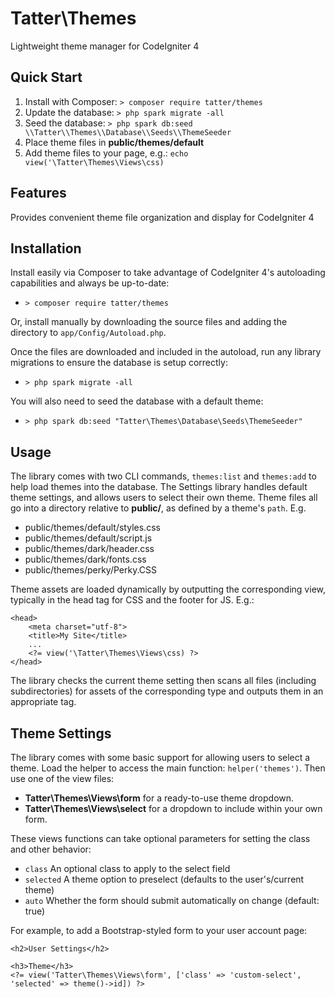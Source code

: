 # Tatter\Themes
Lightweight theme manager for CodeIgniter 4

## Quick Start

1. Install with Composer: `> composer require tatter/themes`
2. Update the database: `> php spark migrate -all`
3. Seed the database: `> php spark db:seed \\Tatter\\Themes\\Database\\Seeds\\ThemeSeeder`
5. Place theme files in **public/themes/default** 
5. Add theme files to your page, e.g.: `echo view('\Tatter\Themes\Views\css)`

## Features

Provides convenient theme file organization and display for CodeIgniter 4

## Installation

Install easily via Composer to take advantage of CodeIgniter 4's autoloading capabilities
and always be up-to-date:
* `> composer require tatter/themes`

Or, install manually by downloading the source files and adding the directory to
`app/Config/Autoload.php`.

Once the files are downloaded and included in the autoload, run any library migrations
to ensure the database is setup correctly:
* `> php spark migrate -all`

You will also need to seed the database with a default theme:
* `> php spark db:seed "Tatter\Themes\Database\Seeds\ThemeSeeder"`

## Usage

The library comes with two CLI commands, `themes:list` and `themes:add` to help load themes
into the database. The Settings library handles default theme settings, and allows users
to select their own theme. Theme files all go into a directory relative to **public/**, as
defined by a theme's `path`. E.g.

* public/themes/default/styles.css
* public/themes/default/script.js
* public/themes/dark/header.css
* public/themes/dark/fonts.css
* public/themes/perky/Perky.CSS

Theme assets are loaded dynamically by outputting the corresponding view, typically in the
head tag for CSS and the footer for JS. E.g.:

```
<head>
	<meta charset="utf-8">
	<title>My Site</title>
	...
	<?= view('\Tatter\Themes\Views\css) ?>
</head>
```

The library checks the current theme setting then scans all files (including subdirectories)
for assets of the corresponding type and outputs them in an appropriate tag.

## Theme Settings

The library comes with some basic support for allowing users to select a theme. Load the
helper to access the main function: `helper('themes')`. Then use one of the view files:
* **Tatter\Themes\Views\form** for a ready-to-use theme dropdown.
* **Tatter\Themes\Views\select** for a dropdown to include within your own form.

These views functions can take optional parameters for setting the class and other behavior:
* `class` An optional class to apply to the select field
* `selected` A theme option to preselect (defaults to the user's/current theme)
* `auto` Whether the form should submit automatically on change (default: true)

For example, to add a Bootstrap-styled form to your user account page:
```
<h2>User Settings</h2>

<h3>Theme</h3>
<?= view('Tatter\Themes\Views\form', ['class' => 'custom-select', 'selected' => theme()->id]) ?>
```
